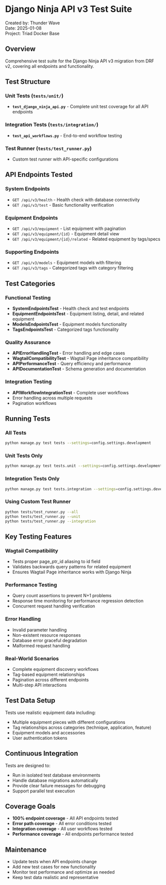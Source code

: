 # Django Ninja API v3 Test Suite

Created by: Thunder Wave  
Date: 2025-01-08  
Project: Triad Docker Base

## Overview

Comprehensive test suite for the Django Ninja API v3 migration from DRF v2, covering all endpoints and functionality.

## Test Structure

### Unit Tests (`tests/unit/`)
- **`test_django_ninja_api.py`** - Complete unit test coverage for all API endpoints

### Integration Tests (`tests/integration/`)
- **`test_api_workflows.py`** - End-to-end workflow testing

### Test Runner (`tests/test_runner.py`)
- Custom test runner with API-specific configurations

## API Endpoints Tested

### System Endpoints
- `GET /api/v3/health` - Health check with database connectivity
- `GET /api/v3/test` - Basic functionality verification

### Equipment Endpoints  
- `GET /api/v3/equipment` - List equipment with pagination
- `GET /api/v3/equipment/{id}` - Equipment detail view
- `GET /api/v3/equipment/{id}/related` - Related equipment by tags/specs

### Supporting Endpoints
- `GET /api/v3/models` - Equipment models with filtering
- `GET /api/v3/tags` - Categorized tags with category filtering

## Test Categories

### Functional Testing
- **SystemEndpointsTest** - Health check and test endpoints
- **EquipmentEndpointsTest** - Equipment listing, detail, and related equipment
- **ModelsEndpointsTest** - Equipment models functionality
- **TagsEndpointsTest** - Categorized tags functionality

### Quality Assurance
- **APIErrorHandlingTest** - Error handling and edge cases
- **WagtailCompatibilityTest** - Wagtail Page inheritance compatibility
- **APIPerformanceTest** - Query efficiency and performance
- **APIDocumentationTest** - Schema generation and documentation

### Integration Testing
- **APIWorkflowIntegrationTest** - Complete user workflows
- Error handling across multiple requests
- Pagination workflows

## Running Tests

### All Tests
```bash
python manage.py test tests --settings=config.settings.development
```

### Unit Tests Only
```bash
python manage.py test tests.unit --settings=config.settings.development
```

### Integration Tests Only
```bash
python manage.py test tests.integration --settings=config.settings.development
```

### Using Custom Test Runner
```bash
python tests/test_runner.py --all
python tests/test_runner.py --unit
python tests/test_runner.py --integration
```

## Key Testing Features

### Wagtail Compatibility
- Tests proper page_ptr_id aliasing to id field
- Validates backwards query patterns for related equipment
- Ensures Wagtail Page inheritance works with Django Ninja

### Performance Testing
- Query count assertions to prevent N+1 problems
- Response time monitoring for performance regression detection
- Concurrent request handling verification

### Error Handling
- Invalid parameter handling
- Non-existent resource responses
- Database error graceful degradation
- Malformed request handling

### Real-World Scenarios
- Complete equipment discovery workflows
- Tag-based equipment relationships
- Pagination across different endpoints
- Multi-step API interactions

## Test Data Setup

Tests use realistic equipment data including:
- Multiple equipment pieces with different configurations
- Tag relationships across categories (technique, application, feature)
- Equipment models and accessories
- User authentication tokens

## Continuous Integration

Tests are designed to:
- Run in isolated test database environments
- Handle database migrations automatically
- Provide clear failure messages for debugging
- Support parallel test execution

## Coverage Goals

- **100% endpoint coverage** - All API endpoints tested
- **Error path coverage** - All error conditions tested  
- **Integration coverage** - All user workflows tested
- **Performance coverage** - All endpoints performance tested

## Maintenance

- Update tests when API endpoints change
- Add new test cases for new functionality
- Monitor test performance and optimize as needed
- Keep test data realistic and representative 